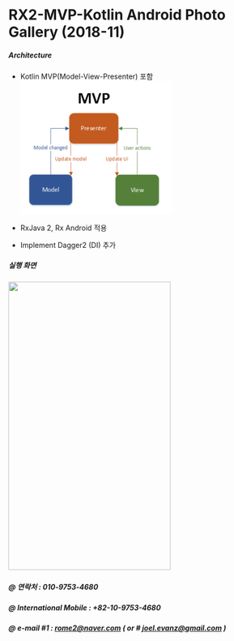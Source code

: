 
# RX2-MVP-Kotlin Android Photo Gallery (2018-11)


##### Architecture

- Kotlin MVP(Model-View-Presenter) 포함  
  <img src="_files/mini_MVP_diagram.png" />
- RxJava 2, Rx Android 적용  
  
- Implement Dagger2 (DI) 추가 

##### 실행 화면  
  
  <img src="_files/Rx2_MVP_anim.gif" width="320" height="569" />
  
 ##### @ 연락처 : 010-9753-4680 <br>
 ##### @ International Mobile : +82-10-9753-4680  <br>
 ##### @ e-mail #1 : rome2@naver.com ( or # joel.evanz@gmail.com )



